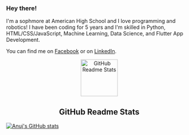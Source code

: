 ### Hey there!

I'm a sophmore at American High School and I love programming and robotics! I have been coding for 5 years and I'm skilled in Python, HTML/CSS/JavaScript, Machine Learning, Data Science, and Flutter App Development.

You can find me on [Facebook][1] or on [LinkedIn][2].

[1]: https://www.facebook.com/anuj.naik.98478/
[2]: https://www.linkedin.com/in/anuj-naik-466554202/

<p align="center">
 <img width="100px" src="https://res.cloudinary.com/anuraghazra/image/upload/v1594908242/logo_ccswme.svg" align="center" alt="GitHub Readme Stats" />
 <h2 align="center">GitHub Readme Stats</h2>
</p>

[![Anuj's GitHub stats](https://github-readme-stats.vercel.app/api?username=anujnaik)](https://github.com/anujnaik/github-readme-stats)

